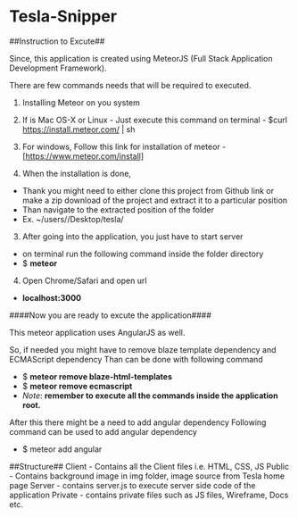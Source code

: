 # Tesla-Snipper


##Instruction to Excute##

Since, this application is created using MeteorJS (Full Stack Application Development Framework).

There are few commands needs that will be required to executed.

1. Installing Meteor on you system
  1. If is Mac OS-X  or Linux
    - Just execute this command on terminal
    - $curl https://install.meteor.com/ | sh
  2. For windows, Follow this link for installation of meteor
    - [https://www.meteor.com/install]

2. When the installation is done,
  - Thank you might need to either clone this project from Github link or make a zip download of the project and extract it to a particular position
  -   Than navigate to the extracted position of the folder
  -   Ex. ~/users/<username>/Desktop/tesla/

3. After going into the application, you just have to start server
  - on terminal run the following command inside the folder directory
  - $ **meteor**
  
4. Open Chrome/Safari and open url 
  - **localhost:3000**


####Now you are ready to excute the application####

This meteor application uses AngularJS as well.

So, if needed you might have to remove blaze template dependency and ECMAScript dependency
Than can be done with following command
- $ **meteor remove blaze-html-templates**
- $ **meteor remove ecmascript**
-  *Note*: **remember to execute all the commands inside the application root.**

After this there might be a need to add angular dependency
Following command can be used to add angular dependency
-  $ meteor add angular

##Structure##
Client - Contains all the Client files i.e. HTML, CSS, JS
Public - Contains background image in img folder, image source from Tesla home page
Server - contains server.js to execute server side code of the application
Private - contains private files such as JS files, Wireframe, Docs etc.


